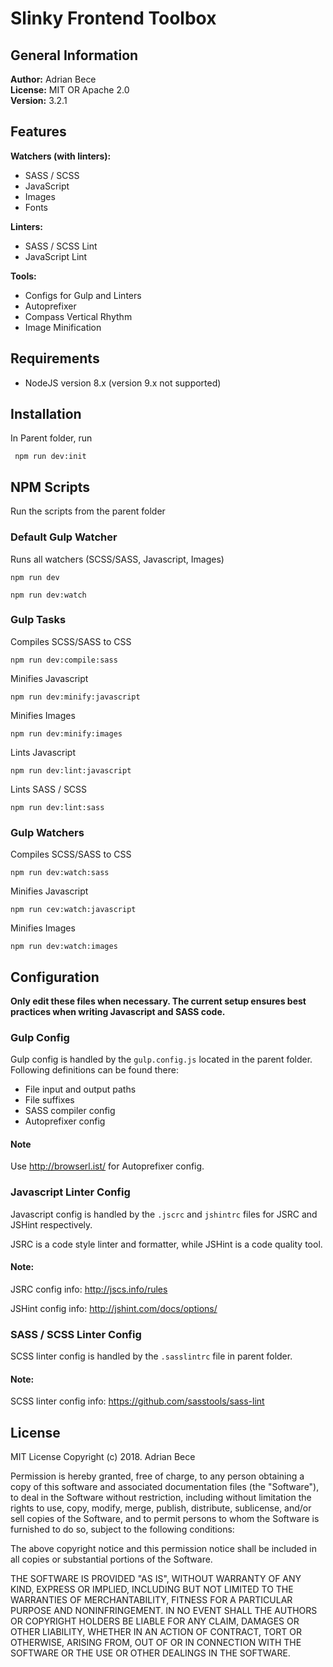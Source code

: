 # Slinky Frontend Toolbox

## General Information

**Author:** Adrian Bece <br/>
**License:** MIT OR Apache 2.0 <br/>
**Version:** 3.2.1 <br/>

## Features

**Watchers (with linters):**

* SASS / SCSS
* JavaScript
* Images
* Fonts

**Linters:**

* SASS / SCSS Lint
* JavaScript Lint

**Tools:**

* Configs for Gulp and Linters
* Autoprefixer
* Compass Vertical Rhythm
* Image Minification

## Requirements

* NodeJS version 8.x (version 9.x not supported)

## Installation

In Parent folder, run

```shell
 npm run dev:init
```

## NPM Scripts

Run the scripts from the parent folder

### Default Gulp Watcher

Runs all watchers (SCSS/SASS, Javascript, Images)

```shell
npm run dev
```

```shell
npm run dev:watch
```

### Gulp Tasks

Compiles SCSS/SASS to CSS

```shell
npm run dev:compile:sass
```

Minifies Javascript

```shell
npm run dev:minify:javascript
```

Minifies Images

```shell
npm run dev:minify:images
```

Lints Javascript

```shell
npm run dev:lint:javascript
```

Lints SASS / SCSS

```shell
npm run dev:lint:sass
```

### Gulp Watchers

Compiles SCSS/SASS to CSS

```shell
npm run dev:watch:sass
```

Minifies Javascript

```shell
npm run cev:watch:javascript
```

Minifies Images

```shell
npm run dev:watch:images
```

## Configuration

**Only edit these files when necessary. The current setup ensures best practices when writing Javascript and SASS code.**

### Gulp Config

Gulp config is handled by the `gulp.config.js` located in the parent folder. Following definitions can be found there:

* File input and output paths
* File suffixes
* SASS compiler config
* Autoprefixer config

#### Note

Use http://browserl.ist/ for Autoprefixer config.

### Javascript Linter Config

Javascript config is handled by the `.jscrc` and `jshintrc` files for JSRC and JSHint respectively.

JSRC is a code style linter and formatter, while JSHint is a code quality tool.

#### Note:

JSRC config info: http://jscs.info/rules

JSHint config info:
http://jshint.com/docs/options/

### SASS / SCSS Linter Config

SCSS linter config is handled by the `.sasslintrc` file in parent folder.

#### Note:

SCSS linter config info: https://github.com/sasstools/sass-lint

## License

MIT License
Copyright (c) 2018. Adrian Bece

Permission is hereby granted, free of charge, to any person obtaining a copy of this software and associated documentation files (the "Software"), to deal in the Software without restriction, including without limitation the rights to use, copy, modify, merge, publish, distribute, sublicense, and/or sell copies of the Software, and to permit persons to whom the Software is furnished to do so, subject to the following conditions:

The above copyright notice and this permission notice shall be included in all copies or substantial portions of the Software.

THE SOFTWARE IS PROVIDED "AS IS", WITHOUT WARRANTY OF ANY KIND, EXPRESS OR IMPLIED, INCLUDING BUT NOT LIMITED TO THE WARRANTIES OF MERCHANTABILITY, FITNESS FOR A PARTICULAR PURPOSE AND NONINFRINGEMENT. IN NO EVENT SHALL THE AUTHORS OR COPYRIGHT HOLDERS BE LIABLE FOR ANY CLAIM, DAMAGES OR OTHER LIABILITY, WHETHER IN AN ACTION OF CONTRACT, TORT OR OTHERWISE, ARISING FROM, OUT OF OR IN CONNECTION WITH THE SOFTWARE OR THE USE OR OTHER DEALINGS IN THE SOFTWARE.
